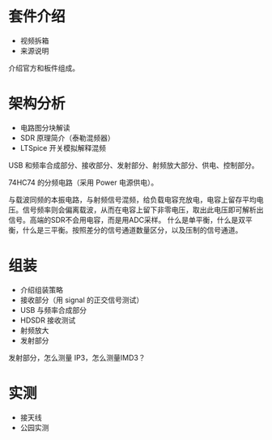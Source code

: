 # 套件介绍
- 视频拆箱
- 来源说明

介绍官方和板件组成。

# 架构分析
- 电路图分块解读
- SDR 原理简介（泰勒混频器）
- LTSpice 开关模拟解释混频

USB 和频率合成部分、接收部分、发射部分、射频放大部分、供电、控制部分。

74HC74 的分频电路（采用 Power 电源供电）。

与载波同频的本振电路，与射频信号混频，给负载电容充放电，电容上留存平均电压。信号频率则会偏离载波，从而在电容上留下非零电压，取出此电压即可解析出信号。高端的SDR不会用电容，而是用ADC采样。
什么是单平衡，什么是双平衡，什么是三平衡。按照差分的信号通道数量区分，以及压制的信号通道。

# 组装
- 介绍组装策略
- 接收部分（用 signal 的正交信号测试）
- USB 与频率合成部分
- HDSDR 接收测试
- 射频放大
- 发射部分

发射部分，怎么测量 IP3，怎么测量IMD3？

# 实测
- 接天线
- 公园实测
